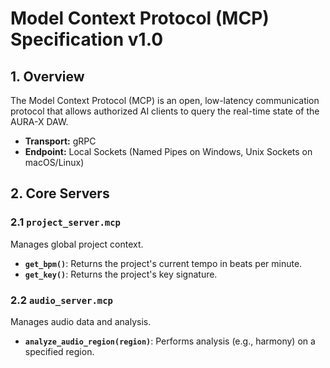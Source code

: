 # Model Context Protocol (MCP) Specification v1.0

## 1. Overview

The Model Context Protocol (MCP) is an open, low-latency communication protocol that allows authorized AI clients to query the real-time state of the AURA-X DAW.

-   **Transport:** gRPC
-   **Endpoint:** Local Sockets (Named Pipes on Windows, Unix Sockets on macOS/Linux)

## 2. Core Servers

### 2.1 `project_server.mcp`

Manages global project context.

-   **`get_bpm()`**: Returns the project's current tempo in beats per minute.
-   **`get_key()`**: Returns the project's key signature.

### 2.2 `audio_server.mcp`

Manages audio data and analysis.

-   **`analyze_audio_region(region)`**: Performs analysis (e.g., harmony) on a specified region.